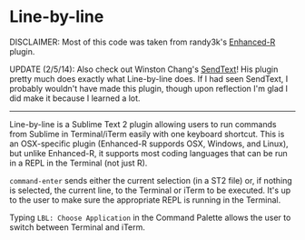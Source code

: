 Line-by-line
============

DISCLAIMER: Most of this code was taken from randy3k's [Enhanced-R](https://github.com/randy3k/Enhanced-R) plugin.

UPDATE (2/5/14): Also check out Winston Chang's [SendText](https://github.com/wch/SendText)! His plugin pretty much does exactly what Line-by-line does. If I had seen SendText, I probably wouldn't have made this plugin, though upon reflection I'm glad I did make it because I learned a lot.

--------

Line-by-line is a Sublime Text 2 plugin allowing users to run commands from Sublime in Terminal/iTerm easily with one keyboard shortcut.  This is an OSX-specific plugin (Enhanced-R suppords OSX, Windows, and Linux), but unlike Enhanced-R, it supports most coding languages that can be run in a REPL in the Terminal (not just R).  

`command-enter` sends either the current selection (in a ST2 file) or, if nothing is selected, the current line, to the Terminal or iTerm to be executed.  It's up to the user to make sure the appropriate REPL is running in the Terminal.

Typing `LBL: Choose Application` in the Command Palette allows the user to switch between Terminal and iTerm.
